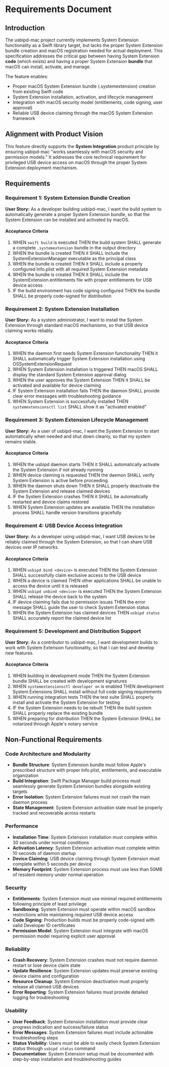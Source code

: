 # Requirements Document

## Introduction

The usbipd-mac project currently implements System Extension functionality as a Swift library target, but lacks the proper System Extension bundle creation and macOS registration needed for actual deployment. This specification addresses the critical gap between having System Extension **code** (which exists) and having a proper System Extension **bundle** that macOS can install, activate, and manage.

The feature enables:
- Proper macOS System Extension bundle (.systemextension) creation from existing Swift code
- System Extension installation, activation, and lifecycle management
- Integration with macOS security model (entitlements, code signing, user approval)
- Reliable USB device claiming through the macOS System Extension framework

## Alignment with Product Vision

This feature directly supports the **System Integration** product principle by ensuring usbipd-mac "works seamlessly with macOS security and permission models." It addresses the core technical requirement for privileged USB device access on macOS through the proper System Extension deployment mechanism.

## Requirements

### Requirement 1: System Extension Bundle Creation

**User Story:** As a developer building usbipd-mac, I want the build system to automatically generate a proper System Extension bundle, so that the System Extension can be installed and activated by macOS.

#### Acceptance Criteria

1. WHEN `swift build` is executed THEN the build system SHALL generate a complete `.systemextension` bundle in the output directory
2. WHEN the bundle is created THEN it SHALL include the SystemExtensionManager executable as the principal class
3. WHEN the bundle is created THEN it SHALL include a properly configured Info.plist with all required System Extension metadata
4. WHEN the bundle is created THEN it SHALL include the SystemExtension.entitlements file with proper entitlements for USB device access
5. IF the build environment has code signing configured THEN the bundle SHALL be properly code-signed for distribution

### Requirement 2: System Extension Installation

**User Story:** As a system administrator, I want to install the System Extension through standard macOS mechanisms, so that USB device claiming works reliably.

#### Acceptance Criteria

1. WHEN the daemon first needs System Extension functionality THEN it SHALL automatically trigger System Extension installation using OSSystemExtensionRequest
2. WHEN System Extension installation is triggered THEN macOS SHALL display the standard System Extension approval dialog
3. WHEN the user approves the System Extension THEN it SHALL be activated and available for device claiming
4. IF System Extension installation fails THEN the daemon SHALL provide clear error messages with troubleshooting guidance
5. WHEN System Extension is successfully installed THEN `systemextensionsctl list` SHALL show it as "activated enabled"

### Requirement 3: System Extension Lifecycle Management

**User Story:** As a user of usbipd-mac, I want the System Extension to start automatically when needed and shut down cleanly, so that my system remains stable.

#### Acceptance Criteria

1. WHEN the usbipd daemon starts THEN it SHALL automatically activate the System Extension if not already running
2. WHEN device claiming is requested THEN the daemon SHALL verify System Extension is active before proceeding
3. WHEN the daemon shuts down THEN it SHALL properly deactivate the System Extension and release claimed devices
4. IF the System Extension crashes THEN it SHALL be automatically restarted and device claims restored
5. WHEN System Extension updates are available THEN the installation process SHALL handle version transitions gracefully

### Requirement 4: USB Device Access Integration

**User Story:** As a developer using usbipd-mac, I want USB devices to be reliably claimed through the System Extension, so that I can share USB devices over IP networks.

#### Acceptance Criteria

1. WHEN `usbipd bind <device>` is executed THEN the System Extension SHALL successfully claim exclusive access to the USB device
2. WHEN a device is claimed THEN other applications SHALL be unable to access the device until it is released
3. WHEN `usbipd unbind <device>` is executed THEN the System Extension SHALL release the device back to the system
4. IF device claiming fails due to permission issues THEN the error message SHALL guide the user to check System Extension status
5. WHEN the System Extension has claimed devices THEN `usbipd status` SHALL accurately report the claimed device list

### Requirement 5: Development and Distribution Support

**User Story:** As a contributor to usbipd-mac, I want development builds to work with System Extension functionality, so that I can test and develop new features.

#### Acceptance Criteria

1. WHEN building in development mode THEN the System Extension bundle SHALL be created with development signatures
2. WHEN `systemextensionsctl developer on` is enabled THEN development System Extensions SHALL install without full code signing requirements
3. WHEN running integration tests THEN the test suite SHALL properly install and activate the System Extension for testing
4. IF the System Extension needs to be rebuilt THEN the build system SHALL properly replace the existing bundle
5. WHEN preparing for distribution THEN the System Extension SHALL be notarized through Apple's notary service

## Non-Functional Requirements

### Code Architecture and Modularity
- **Bundle Structure**: System Extension bundle must follow Apple's prescribed structure with proper Info.plist, entitlements, and executable organization
- **Build Integration**: Swift Package Manager build process must seamlessly generate System Extension bundles alongside existing targets
- **Error Isolation**: System Extension failures must not crash the main daemon process
- **State Management**: System Extension activation state must be properly tracked and recoverable across restarts

### Performance
- **Installation Time**: System Extension installation must complete within 30 seconds under normal conditions
- **Activation Latency**: System Extension activation must complete within 10 seconds of daemon startup
- **Device Claiming**: USB device claiming through System Extension must complete within 5 seconds per device
- **Memory Footprint**: System Extension process must use less than 50MB of resident memory under normal operation

### Security
- **Entitlements**: System Extension must use minimal required entitlements following principle of least privilege
- **Sandboxing**: System Extension must operate within macOS sandbox restrictions while maintaining required USB device access
- **Code Signing**: Production builds must be properly code-signed with valid Developer ID certificates
- **Permission Model**: System Extension must integrate with macOS permission model requiring explicit user approval

### Reliability
- **Crash Recovery**: System Extension crashes must not require daemon restart or lose device claim state
- **Update Resilience**: System Extension updates must preserve existing device claims and configuration
- **Resource Cleanup**: System Extension deactivation must properly release all claimed USB devices
- **Error Reporting**: System Extension failures must provide detailed logging for troubleshooting

### Usability
- **User Feedback**: System Extension installation must provide clear progress indication and success/failure status
- **Error Messages**: System Extension failures must include actionable troubleshooting steps
- **Status Visibility**: Users must be able to easily check System Extension status through `usbipd status` command
- **Documentation**: System Extension setup must be documented with step-by-step installation and troubleshooting guides